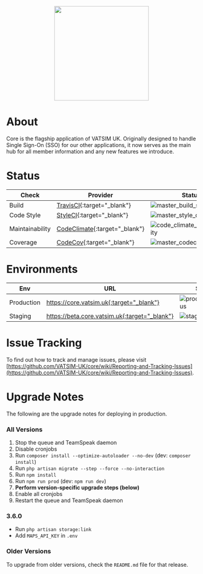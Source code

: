 [master_build_status]: https://travis-ci.com/VATSIM-UK/core.svg?branch=master
[master_style_ci_status]: https://github.styleci.io/repos/75443611/shield?branch=master
[code_climate_maintainability]: https://api.codeclimate.com/v1/badges/6a47acbf3b7798883e7e/maintainability
[master_codecov_status]: https://codecov.io/gh/VATSIM-UK/core/branch/master/graphs/badge.svg
[staging_status]: https://vatsim-uk.deploybot.com/badge/88313865825892/135269.png
[production_status]: https://vatsim-uk.deploybot.com/badge/88313865825892/93858.png

<p align="center">
    <a href="https://www.vatsim.uk"><img src="https://vatsim.uk/system/view/images/logo.png" width="250px" /></a>
</p>

# About

Core is the flagship application of VATSIM UK. Originally designed to handle Single Sign-On (SSO) for our other applications, it now serves as the main hub for all member information and any new features we introduce.

# Status

|      Check      |                                     Provider                                    |              Status             |
|-----------------|---------------------------------------------------------------------------------|---------------------------------|
| Build           | [TravisCI](https://travis-ci.com/VATSIM-UK/core){:target="_blank"}              | ![master_build_status]          |
| Code Style      | [StyleCI](https://github.styleci.io/repos/75443611){:target="_blank"}           | ![master_style_ci_status]       |
| Maintainability | [CodeClimate](https://codeclimate.com/github/VATSIM-UK/core){:target="_blank"}  | ![code_climate_maintainability] |
| Coverage        | [CodeCov](https://codecov.io/gh/VATSIM-UK/core/branch/master){:target="_blank"} | ![master_codecov_status]        |

# Environments

|     Env    |                        URL                       |        Status        |
|------------|--------------------------------------------------|----------------------|
| Production | https://core.vatsim.uk{:target="_blank"}         | ![production_status] |
| Staging    | https://beta.core.vatsim.uk{:target="_blank"}    | ![staging_status]    |

# Issue Tracking

To find out how to track and manage issues, please visit [https://github.com/VATSIM-UK/core/wiki/Reporting-and-Tracking-Issues](https://github.com/VATSIM-UK/core/wiki/Reporting-and-Tracking-Issues).

# Upgrade Notes

The following are the upgrade notes for deploying in production.

### All Versions

1. Stop the queue and TeamSpeak daemon
2. Disable cronjobs
3. Run `composer install --optimize-autoloader --no-dev` (dev: `composer install`)
4. Run `php artisan migrate --step --force --no-interaction`
6. Run `npm install`
7. Run `npm run prod` (dev: `npm run dev`)
8. **Perform version-specific upgrade steps (below)**
9. Enable all cronjobs
10. Restart the queue and TeamSpeak daemon

### 3.6.0

* Run `php artisan storage:link`
* Add `MAPS_API_KEY` in `.env`

### Older Versions

To upgrade from older versions, check the `README.md` file for that release.
